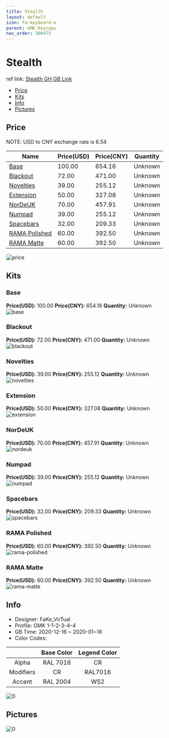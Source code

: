 ```yaml
---
title: Stealth 
layout: default
icon: fa-keyboard-o
parent: GMK Keycaps
nav_order: 300475
---
```


# Stealth 

ref link: [Stealth GH GB Link]()

* [Price](#price)
* [Kits](#kits)
* [Info](#info)
* [Pictures](#pictures)

## Price

NOTE: USD to CNY exchange rate is 6.54

| Name          | Price(USD)   |  Price(CNY) | Quantity |
| ------------- | ------------ |  ---------- | -------- |
|[Base](#base)|100.00|654.16|Unknown|
|[Blackout](#blackout)|72.00|471.00|Unknown|
|[Novelties](#novelties)|39.00|255.12|Unknown|
|[Extension](#extension)|50.00|327.08|Unknown|
|[NorDeUK](#nordeuk)|70.00|457.91|Unknown|
|[Numpad](#numpad)|39.00|255.12|Unknown|
|[Spacebars](#spacebars)|32.00|209.33|Unknown|
|[RAMA Polished](#rama-polished)|60.00|392.50|Unknown|
|[RAMA Matte](#rama-matte)|60.00|392.50|Unknown|

<img src="{{ 'assets/images/gmk-keycaps/Stealth/price.jpg' | relative_url }}" alt="price" class="image featured">

## Kits
### Base  
**Price(USD):** 100.00	**Price(CNY):** 654.16	**Quantity:** Unknown  
<img src="{{ 'assets/images/gmk-keycaps/Stealth/kits_pics/base.jpg' | relative_url }}" alt="base" class="image featured">

### Blackout  
**Price(USD):** 72.00	**Price(CNY):** 471.00	**Quantity:** Unknown  
<img src="{{ 'assets/images/gmk-keycaps/Stealth/kits_pics/blackout.png' | relative_url }}" alt="blackout" class="image featured">

### Novelties  
**Price(USD):** 39.00	**Price(CNY):** 255.12	**Quantity:** Unknown  
<img src="{{ 'assets/images/gmk-keycaps/Stealth/kits_pics/novelties.png' | relative_url }}" alt="novelties" class="image featured">

### Extension  
**Price(USD):** 50.00	**Price(CNY):** 327.08	**Quantity:** Unknown  
<img src="{{ 'assets/images/gmk-keycaps/Stealth/kits_pics/extension.png' | relative_url }}" alt="extension" class="image featured">

### NorDeUK  
**Price(USD):** 70.00	**Price(CNY):** 457.91	**Quantity:** Unknown  
<img src="{{ 'assets/images/gmk-keycaps/Stealth/kits_pics/nordeuk.jpg' | relative_url }}" alt="nordeuk" class="image featured">

### Numpad  
**Price(USD):** 39.00	**Price(CNY):** 255.12	**Quantity:** Unknown  
<img src="{{ 'assets/images/gmk-keycaps/Stealth/kits_pics/numpad.png' | relative_url }}" alt="numpad" class="image featured">

### Spacebars  
**Price(USD):** 32.00	**Price(CNY):** 209.33	**Quantity:** Unknown  
<img src="{{ 'assets/images/gmk-keycaps/Stealth/kits_pics/spacebars.png' | relative_url }}" alt="spacebars" class="image featured">

### RAMA Polished  
**Price(USD):** 60.00	**Price(CNY):** 392.50	**Quantity:** Unknown  
<img src="{{ 'assets/images/gmk-keycaps/Stealth/kits_pics/rama-polished.png' | relative_url }}" alt="rama-polished" class="image featured">

### RAMA Matte  
**Price(USD):** 60.00	**Price(CNY):** 392.50	**Quantity:** Unknown  
<img src="{{ 'assets/images/gmk-keycaps/Stealth/kits_pics/rama-matte.png' | relative_url }}" alt="rama-matte" class="image featured">

## Info
* Designer: FaKe_VirTual  
* Profile: GMK 1-1-2-3-4-4  
* GB Time: 2020-12-16 ~ 2020-01~16  
* Color Codes:  

| |Base Color     | Legend Color
| :-------------: | :-------------: | :------------:
|Alpha|RAL 7016|CR
|Modifiers|CR|RAL7016
|Accent|RAL 2004|WS2

<img src="{{ 'assets/images/gmk-keycaps/Stealth/0.png' | relative_url }}" alt="0" class="image featured">

## Pictures  
<img src="{{ 'assets/images/gmk-keycaps/Stealth/rendering_pics/0.jpg' | relative_url }}" alt="0" class="image featured">
